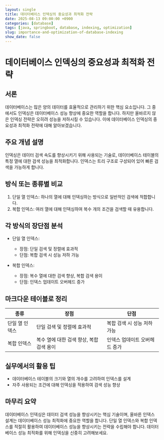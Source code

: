 ```yaml
---
layout: single
title: 데이터베이스 인덱싱의 중요성과 최적화 전략
date: 2025-08-13 09:00:00 +0900
categories: [database]
tags: [java, springboot, database, indexing, optimization]
slug: importance-and-optimization-of-database-indexing
show_date: false
---
```


# 데이터베이스 인덱싱의 중요성과 최적화 전략

## 서론
데이터베이스는 많은 양의 데이터를 효율적으로 관리하기 위한 핵심 요소입니다. 그 중에서도 인덱싱은 데이터베이스 성능 향상에 중요한 역할을 합니다. 하지만 올바르지 않은 인덱싱 전략은 오히려 성능을 저하시킬 수 있습니다. 이에 데이터베이스 인덱싱의 중요성과 최적화 전략에 대해 알아보겠습니다.

## 주요 개념 설명
인덱싱은 데이터 검색 속도를 향상시키기 위해 사용되는 기술로, 데이터베이스 테이블의 특정 열에 대한 검색 성능을 최적화합니다. 인덱스는 트리 구조로 구성되어 있어 빠른 검색을 가능하게 합니다.

## 방식 또는 종류별 비교
1. 단일 열 인덱스: 하나의 열에 대해 인덱싱하는 방식으로 일반적인 검색에 적합합니다.
2. 복합 인덱스: 여러 열에 대해 인덱싱하여 복수 개의 조건을 검색할 때 유용합니다.

## 각 방식의 장단점 분석
- 단일 열 인덱스:
  - 장점: 단일 검색 및 정렬에 효과적
  - 단점: 복합 검색 시 성능 저하 가능

- 복합 인덱스:
  - 장점: 복수 열에 대한 검색 향상, 복합 검색 용이
  - 단점: 인덱스 업데이트 오버헤드 증가

## 마크다운 테이블로 정리
| 종류          | 장점                              | 단점                              |
|--------------|------------------------------------|-----------------------------------|
| 단일 열 인덱스 | 단일 검색 및 정렬에 효과적              | 복합 검색 시 성능 저하 가능            |
| 복합 인덱스   | 복수 열에 대한 검색 향상, 복합 검색 용이 | 인덱스 업데이트 오버헤드 증가         |

## 실무에서의 활용 팁
- 데이터베이스 테이블의 크기와 열의 개수를 고려하여 인덱스를 설계
- 자주 사용되는 조건에 대해 인덱싱을 적용하여 검색 성능 향상

## 마무리 요약
데이터베이스 인덱싱은 데이터 검색 성능을 향상시키는 핵심 기술이며, 올바른 인덱스 설계는 데이터베이스 성능 최적화에 중요한 역할을 합니다. 단일 열 인덱스와 복합 인덱스를 적절히 활용하여 데이터베이스 성능을 향상시키는 전략을 수립해야 합니다. 데이터베이스 성능 최적화를 위해 인덱싱을 신중히 고려해보세요.
